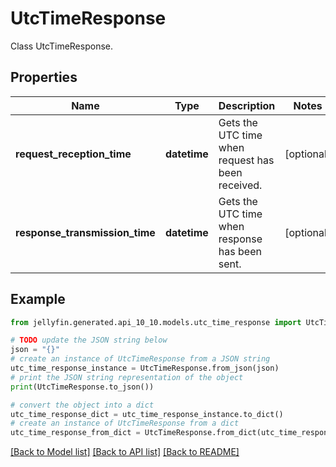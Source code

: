 # UtcTimeResponse

Class UtcTimeResponse.

## Properties

Name | Type | Description | Notes
------------ | ------------- | ------------- | -------------
**request_reception_time** | **datetime** | Gets the UTC time when request has been received. | [optional] 
**response_transmission_time** | **datetime** | Gets the UTC time when response has been sent. | [optional] 

## Example

```python
from jellyfin.generated.api_10_10.models.utc_time_response import UtcTimeResponse

# TODO update the JSON string below
json = "{}"
# create an instance of UtcTimeResponse from a JSON string
utc_time_response_instance = UtcTimeResponse.from_json(json)
# print the JSON string representation of the object
print(UtcTimeResponse.to_json())

# convert the object into a dict
utc_time_response_dict = utc_time_response_instance.to_dict()
# create an instance of UtcTimeResponse from a dict
utc_time_response_from_dict = UtcTimeResponse.from_dict(utc_time_response_dict)
```
[[Back to Model list]](../README.md#documentation-for-models) [[Back to API list]](../README.md#documentation-for-api-endpoints) [[Back to README]](../README.md)


